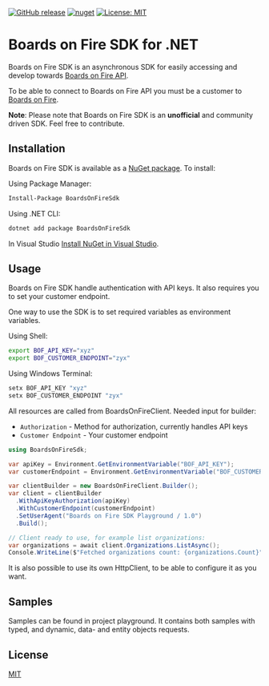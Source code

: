 [![GitHub release](https://img.shields.io/github/release/tobiasrusk/boardsonfire-sdk-dotnet.svg)]() [![nuget](https://img.shields.io/nuget/v/BoardsOnFireSdk.svg)](https://www.nuget.org/packages/BoardsOnFireSdk/) [![License: MIT](https://img.shields.io/badge/License-MIT-yellow.svg)](LICENSE)

# Boards on Fire SDK for .NET
Boards on Fire SDK is an asynchronous SDK for easily accessing and develop towards [Boards on Fire API](https://boardsonfire.com/en/knowledge-center/technology-integrations/rest-api-boards-on-fire).

To be able to connect to Boards on Fire API you must be a customer to [Boards on Fire](https://boardsonfire.com).

**Note**: Please note that Boards on Fire SDK is an **unofficial** and community driven SDK. Feel free to contribute.

## Installation
Boards on Fire SDK is available as a [NuGet package](https://www.nuget.org/packages/BoardsOnFireSdk/). To install:

Using Package Manager:
```sh
Install-Package BoardsOnFireSdk
```

Using .NET CLI:
```sh
dotnet add package BoardsOnFireSdk
```

In Visual Studio
[Install NuGet in Visual Studio](https://docs.microsoft.com/en-us/nuget/quickstart/install-and-use-a-package-in-visual-studio).

## Usage
Boards on Fire SDK handle authentication with API keys. It also requires you to set your customer endpoint.

One way to use the SDK is to set required variables as environment variables.

Using Shell:
```sh
export BOF_API_KEY="xyz"
export BOF_CUSTOMER_ENDPOINT="zyx"
```

Using Windows Terminal:
```cmd
setx BOF_API_KEY "xyz"
setx BOF_CUSTOMER_ENDPOINT "zyx"
```

All resources are called from BoardsOnFireClient. Needed input for builder:
- `Authorization` - Method for authorization, currently handles API keys
- `Customer Endpoint` - Your customer endpoint

```c#
using BoardsOnFireSdk;

var apiKey = Environment.GetEnvironmentVariable("BOF_API_KEY");
var customerEndpoint = Environment.GetEnvironmentVariable("BOF_CUSTOMER_ENDPOINT");

var clientBuilder = new BoardsOnFireClient.Builder();
var client = clientBuilder
  .WithApiKeyAuthorization(apiKey)
  .WithCustomerEndpoint(customerEndpoint)
  .SetUserAgent("Boards on Fire SDK Playground / 1.0")
  .Build();

// Client ready to use, for example list organizations:
var organizations = await client.Organizations.ListAsync();
Console.WriteLine($"Fetched organizations count: {organizations.Count}");
```

It is also possible to use its own HttpClient, to be able to configure it as you want.

## Samples
Samples can be found in project playground. It contains both samples with typed, and dynamic, data- and entity objects requests.

## License
[MIT](https://github.com/tobiasrusk/boardsonfire-sdk-dotnet/blob/main/LICENSE)
